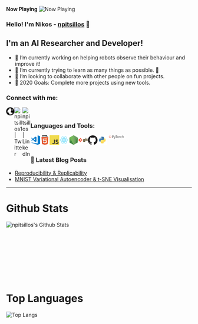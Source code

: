 **Now Playing**
<img src="http://18.130.229.47:80" width="256" height="64" alt="Now Playing">

### Hello! I'm Nikos - [npitsillos][website] 👋

## I'm an AI Researcher and Developer!
- 🔭 I’m currently working on helping robots observe their behaviour and improve it!
- 🌱 I’m currently trying to learn as many things as possible. 🤣
- 👯 I’m looking to collaborate with other people on fun projects.
- 🥅 2020 Goals: Complete more projects using new tools.

### Connect with me:

[<img align="left" alt="npitsillos.github.io" width="22px" src="https://raw.githubusercontent.com/iconic/open-iconic/master/svg/globe.svg" />][website]
[<img align="left" alt="npitsillos1 | Twitter" width="22px" src="https://cdn.jsdelivr.net/npm/simple-icons@v3/icons/twitter.svg" />][twitter]
[<img align="left" alt="npitsillos | LinkedIn" width="22px" src="https://cdn.jsdelivr.net/npm/simple-icons@v3/icons/linkedin.svg" />][linkedin]

<br />

### Languages and Tools:

<img align="left" alt="Visual Studio Code" width="26px" src="https://raw.githubusercontent.com/github/explore/80688e429a7d4ef2fca1e82350fe8e3517d3494d/topics/visual-studio-code/visual-studio-code.png" />
<img align="left" alt="HTML5" width="26px" src="https://raw.githubusercontent.com/github/explore/80688e429a7d4ef2fca1e82350fe8e3517d3494d/topics/html/html.png" />
<img align="left" alt="JavaScript" width="26px" src="https://raw.githubusercontent.com/github/explore/80688e429a7d4ef2fca1e82350fe8e3517d3494d/topics/javascript/javascript.png" />
<img align="left" alt="React" width="26px" src="https://raw.githubusercontent.com/github/explore/80688e429a7d4ef2fca1e82350fe8e3517d3494d/topics/react/react.png" />
<img align="left" alt="Node.js" width="26px" src="https://raw.githubusercontent.com/github/explore/80688e429a7d4ef2fca1e82350fe8e3517d3494d/topics/nodejs/nodejs.png" />
<img align="left" alt="Git" width="26px" src="https://raw.githubusercontent.com/github/explore/80688e429a7d4ef2fca1e82350fe8e3517d3494d/topics/git/git.png" />
<img align="left" alt="GitHub" width="26px" src="https://raw.githubusercontent.com/github/explore/78df643247d429f6cc873026c0622819ad797942/topics/github/github.png" />
<img align="left" alt="Python" width="26px" src="https://raw.githubusercontent.com/github/explore/80688e429a7d4ef2fca1e82350fe8e3517d3494d/topics/python/python.png" />
<img align="left" alt="Pytorch" width="50px" src="https://github.com/npitsillos/npitsillos/blob/master/pytorch-logo-dark.png" />

<br />
<br />

### 📕 Latest Blog Posts
<!-- BLOG-POST-LIST:START -->
- [Reproducibility &amp; Replicability](/blog/2021/repricability/)
- [MNIST Variational Autoencoder &amp; t-SNE Visualisation](/blog/2020/mnistvae/)
<!-- BLOG-POST-LIST:END -->

---

# Github Stats
<img align="left" alt="npitsillos's Github Stats" src="https://github-readme-stats.vercel.app/api?username=npitsillos&show_icons=true&hide_border=true&theme=gruvbox&" />

<br />
<br />
<br />
<br />
<br />
<br />
<br />
<br />
<br />

# Top Languages

![Top Langs](https://github-readme-stats.vercel.app/api/top-langs/?username=npitsillos&layout=compact)

[website]: https://npitsillos.github.io
[twitter]: https://twitter.com/npitsillos1
[linkedin]: https://www.linkedin.com/in/nikolas-pitsillos-22b0abb4/
